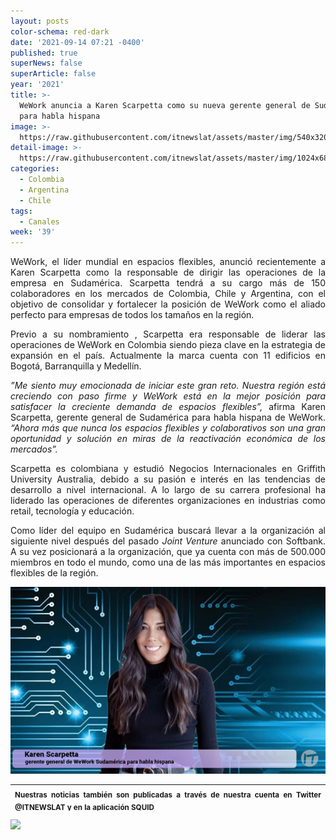 ```yaml
---
layout: posts
color-schema: red-dark
date: '2021-09-14 07:21 -0400'
published: true
superNews: false
superArticle: false
year: '2021'
title: >-
  WeWork anuncia a Karen Scarpetta como su nueva gerente general de Sudamérica
  para habla hispana
image: >-
  https://raw.githubusercontent.com/itnewslat/assets/master/img/540x320/Karen-Scarpetta-p.jpg
detail-image: >-
  https://raw.githubusercontent.com/itnewslat/assets/master/img/1024x680/Karen-Scarpetta-g.jpg
categories:
  - Colombia
  - Argentina
  - Chile
tags:
  - Canales
week: '39'
---
```

<p style="text-align: justify;">WeWork, el líder mundial en espacios flexibles, anunció recientemente a Karen Scarpetta como la responsable de dirigir las operaciones de la empresa en Sudamérica. Scarpetta tendrá a su cargo más de 150 colaboradores en los mercados de Colombia, Chile y Argentina, con el objetivo de consolidar y fortalecer la posición de WeWork como el aliado perfecto para empresas de todos los tamaños en la región.</p>
<p style="text-align: justify;">Previo a su nombramiento , Scarpetta era responsable de liderar las operaciones de WeWork en Colombia siendo pieza clave en la estrategia de expansión en el país. Actualmente la marca cuenta con 11 edificios en Bogotá, Barranquilla y Medellín.</p>
<p style="text-align: justify;"><em>”Me siento muy emocionada de iniciar este gran reto. Nuestra región está creciendo con paso firme y WeWork está en la mejor posición para satisfacer la creciente demanda de espacios flexibles”, </em>afirma Karen Scarpetta, gerente general de Sudamérica para habla hispana de WeWork.<em> “Ahora más que nunca los espacios flexibles y colaborativos son una gran oportunidad y solución en miras de la reactivación económica de los mercados”.</em></p>
<p style="text-align: justify;">Scarpetta es colombiana y estudió Negocios Internacionales en Griffith University Australia, debido a su pasión e interés en las tendencias de desarrollo a nivel internacional. A lo largo de su carrera profesional ha liderado las operaciones de diferentes organizaciones en industrias como retail, tecnología y educación.</p>
<p style="text-align: justify;">Como líder del equipo en Sudamérica buscará llevar a la organización al siguiente nivel después del pasado <em>Joint Venture</em> anunciado con Softbank. A su vez posicionará a la organización, que ya cuenta con más de 500.000 miembros en todo el mundo, como una de las más importantes en espacios flexibles de la región.</p>

![](https://raw.githubusercontent.com/itnewslat/assets/master/img/540x320/Karen-Scarpetta-p.jpg)

<table style="height: 42px;" width="569">
<tbody>
<tr>
<td style="text-align: justify;"><sub><strong>Nuestras noticias también son publicadas a través de nuestra cuenta en Twitter <a href="https://twitter.com/itnewslat?lang=es">@ITNEWSLAT</a> y en la aplicación <a href="https://squidapp.co/en/">SQUID</a></strong></sub></td>
</tr>
</tbody>
</table>

<img src="https://tracker.metricool.com/c3po.jpg?hash=56f88a41e39ab42c063cc51676587a04"/>
